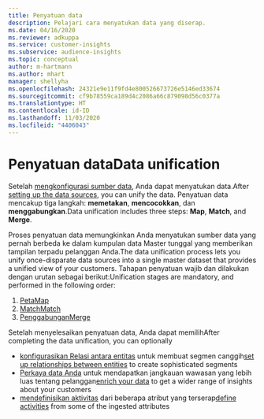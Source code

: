 ```yaml
---
title: Penyatuan data
description: Pelajari cara menyatukan data yang diserap.
ms.date: 04/16/2020
ms.reviewer: adkuppa
ms.service: customer-insights
ms.subservice: audience-insights
ms.topic: conceptual
author: m-hartmann
ms.author: mhart
manager: shellyha
ms.openlocfilehash: 24321e9e11f9fd4e800526673726e5146ed33674
ms.sourcegitcommit: cf9b78559ca189d4c2086a66c879098d56c0377a
ms.translationtype: HT
ms.contentlocale: id-ID
ms.lasthandoff: 11/03/2020
ms.locfileid: "4406043"
---
```

# <a name="data-unification"></a><span data-ttu-id="57d51-103">Penyatuan data</span><span class="sxs-lookup"><span data-stu-id="57d51-103">Data unification</span></span>

<span data-ttu-id="57d51-104">Setelah [mengkonfigurasi sumber data](data-sources.md), Anda dapat menyatukan data.</span><span class="sxs-lookup"><span data-stu-id="57d51-104">After [setting up the data sources](data-sources.md), you can unify the data.</span></span> <span data-ttu-id="57d51-105">Penyatuan data mencakup tiga langkah: **memetakan**, **mencocokkan**, dan **menggabungkan**.</span><span class="sxs-lookup"><span data-stu-id="57d51-105">Data unification includes three steps: **Map**, **Match**, and **Merge**.</span></span>

<span data-ttu-id="57d51-106">Proses penyatuan data memungkinkan Anda menyatukan sumber data yang pernah berbeda ke dalam kumpulan data Master tunggal yang memberikan tampilan terpadu pelanggan Anda.</span><span class="sxs-lookup"><span data-stu-id="57d51-106">The data unification process lets you unify once-disparate data sources into a single master dataset that provides a unified view of your customers.</span></span> <span data-ttu-id="57d51-107">Tahapan penyatuan wajib dan dilakukan dengan urutan sebagai berikut:</span><span class="sxs-lookup"><span data-stu-id="57d51-107">Unification stages are mandatory, and performed in the following order:</span></span>

1. [<span data-ttu-id="57d51-108">Peta</span><span class="sxs-lookup"><span data-stu-id="57d51-108">Map</span></span>](map-entities.md)
2. [<span data-ttu-id="57d51-109">Match</span><span class="sxs-lookup"><span data-stu-id="57d51-109">Match</span></span>](match-entities.md)
3. [<span data-ttu-id="57d51-110">Penggabungan</span><span class="sxs-lookup"><span data-stu-id="57d51-110">Merge</span></span>](merge-entities.md)

<span data-ttu-id="57d51-111">Setelah menyelesaikan penyatuan data, Anda dapat memilih</span><span class="sxs-lookup"><span data-stu-id="57d51-111">After completing the data unification, you can optionally</span></span>

- <span data-ttu-id="57d51-112">[konfigurasikan Relasi antara entitas](relationships.md) untuk membuat segmen canggih</span><span class="sxs-lookup"><span data-stu-id="57d51-112">[set up relationships between entities](relationships.md) to create sophisticated segments</span></span>
- <span data-ttu-id="57d51-113">[Perkaya data Anda](enrichment-hub.md) untuk mendapatkan jangkauan wawasan yang lebih luas tentang pelanggan</span><span class="sxs-lookup"><span data-stu-id="57d51-113">[enrich your data](enrichment-hub.md) to get a wider range of insights about your customers</span></span>
- <span data-ttu-id="57d51-114">[mendefinisikan aktivitas](activities.md) dari beberapa atribut yang terserap</span><span class="sxs-lookup"><span data-stu-id="57d51-114">[define activities](activities.md) from some of the ingested attributes</span></span>
